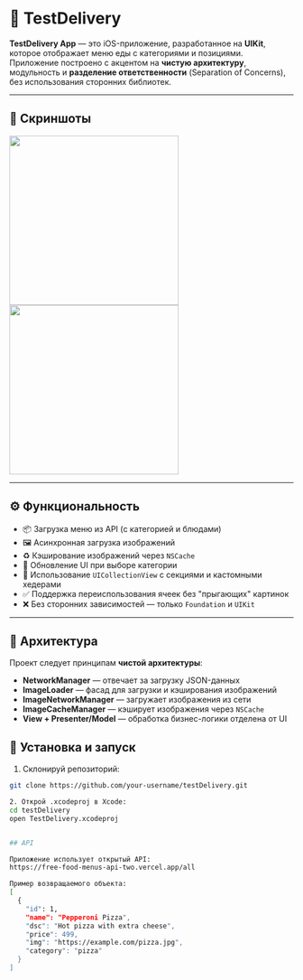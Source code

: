 # 🍕 TestDelivery
**TestDelivery App** — это iOS-приложение, разработанное на **UIKit**, которое отображает меню еды с категориями и позициями. Приложение построено с акцентом на **чистую архитектуру**, модульность и **разделение ответственности** (Separation of Concerns), без использования сторонних библиотек.

---

## 📸 Скриншоты

<img src="Screenshots/menu_screen.png" width="300"> <img src="Screenshots/auth_screen.png" width="300">

---

## ⚙️ Функциональность

- 📦 Загрузка меню из API (с категорией и блюдами)
- 🖼 Асинхронная загрузка изображений
- ♻️ Кэширование изображений через `NSCache`
- 🔁 Обновление UI при выборе категории
- 📐 Использование `UICollectionView` с секциями и кастомными хедерами
- ✅ Поддержка переиспользования ячеек без "прыгающих" картинок
- ❌ Без сторонних зависимостей — только `Foundation` и `UIKit`

---

## 🧩 Архитектура

Проект следует принципам **чистой архитектуры**:

- **NetworkManager** — отвечает за загрузку JSON-данных
- **ImageLoader** — фасад для загрузки и кэширования изображений
- **ImageNetworkManager** — загружает изображения из сети
- **ImageCacheManager** — кэширует изображения через `NSCache`
- **View + Presenter/Model** — обработка бизнес-логики отделена от UI


## 🔧 Установка и запуск

1. Склонируй репозиторий:

```bash
git clone https://github.com/your-username/testDelivery.git

2. Открой .xcodeproj в Xcode:
cd testDelivery
open TestDelivery.xcodeproj


## API

Приложение использует открытый API:
https://free-food-menus-api-two.vercel.app/all

Пример возвращаемого объекта:
[
  {
    "id": 1,
    "name": "Pepperoni Pizza",
    "dsc": "Hot pizza with extra cheese",
    "price": 499,
    "img": "https://example.com/pizza.jpg",
    "category": "pizza"
  }
]

